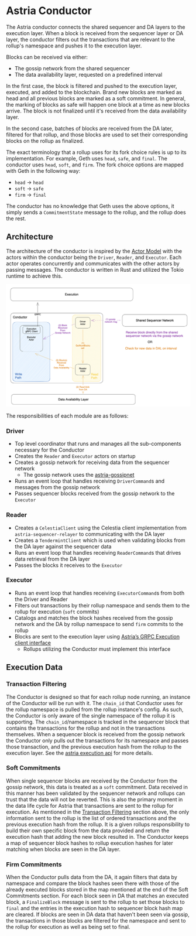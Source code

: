 # Astria Conductor

The Astria conductor connects the shared sequencer and DA layers to the execution layer. When a block is received from the sequencer layer or DA layer, the conductor filters out the transactions that are relevant to the rollup's namespace and pushes it to the execution layer. 

Blocks can be received via either:

 - The gossip network from the shared sequencer
 - The data availability layer, requested on a predefined interval

In the first case, the block is filtered and pushed to the execution layer, executed, and added to the blockchain. Brand new blocks are marked as head and all previous blocks are marked as a soft commitment. In general, the marking of blocks as safe will happen one block at a time as new blocks arrive. The block is not finalized until it's received from the data availability layer. 

In the second case, batches of blocks are received from the DA later, filtered for that rollup, and those blocks are used to set their corresponding blocks on the rollup as finalized.

The exact terminology that a rollup uses for its fork choice rules is up to its implementation. For example, Geth uses `head`, `safe`, and `final`. The conductor uses `head`, `soft`, and `firm`. The fork choice options are mapped with Geth in the following way:
 - `head` -> `head`
 - `soft` -> `safe`
 - `firm` -> `final`

The conductor has no knowledge that Geth uses the above options, it simply sends a `CommitmentState` message to the rollup, and the rollup does the rest.

## Architecture
The architecture of the conductor is inspired by the [Actor Model](https://en.wikipedia.org/wiki/Actor_model) with the actors within the conductor being the `Driver`, `Reader`, and `Executor`. Each actor operates concurrently and communicates with the other actors by passing messages. The conductor is written in Rust and utilized the Tokio runtime to achieve this.

![Conductor Architecture](assets/conductor-architecture.png)

The responsibilities of each module are as follows:
### Driver
 - Top level coordinator that runs and manages all the sub-components necessary for the Conductor
 - Creates the `Reader` and `Executor` actors on startup
 - Creates a gossip network for receiving data from the sequencer network
     - The gossip network uses the [astria-gossipnet](https://github.com/astriaorg/astria/tree/main/crates/astria-gossipnet)
 - Runs an event loop that handles receiving `DriverCommand`s and messages from the gossip network
 - Passes sequencer blocks received from the gossip network to the `Executor`

### Reader
 - Creates a `CelestiaClient` using the Celestia client implementation from `astria-sequencer-relayer` to communicating with the DA layer
 - Creates a `TendermintClient` which is used when validating blocks from the DA
   layer against the sequencer data
 - Runs an event loop that handles receiving `ReaderCommand`s that drives data retrieval from the DA layer
 - Passes the blocks it receives to the `Executor`

### Executor
 - Runs an event loop that handles receiving `ExecutorCommand`s from both the Driver and Reader
 - Filters out transactions by their rollup namespace and sends them to the rollup for execution (`soft` commits)
 - Catalogs and matches the block hashes received from the gossip network and the DA by rollup namespace to send `firm` commits to the rollup
 - Blocks are sent to the execution layer using [Astria’s GRPC Execution client interface](https://buf.build/astria/astria/docs/main:astria.execution.v1)
     - Rollups utilizing the Conductor must implement this interface

## Execution Data
### Transaction Filtering
The Conductor is designed so that for each rollup node running, an instance of the Conductor will be run with it.
The `chain_id` that Conductor uses for the rollup namespace is pulled from the rollup instance's config. As such, the Conductor is only aware of the single namespace of the rollup it is supporting. The `chain_id`/namespace is tracked in the sequencer block that contains the transactions for the rollup and not in the transactions themselves. When a sequencer block is received from the gossip network the Conductor only pulls out the transactions for its namespace and passes those transaction, and the previous execution hash from the rollup to the execution layer. See the [astria execution api](https://github.com/astriaorg/astria/blob/main/specs/execution-api.md) for more details.

### Soft Commitments
When single sequencer blocks are received by the Conductor from the gossip network, this data is treated as a `soft` commitment. Data received in this manner has been validated by the sequencer network and rollups can trust that the data will not be reverted. This is also the primary moment in the data life cycle for Astria that transactions are sent to the rollup for execution. As mentioned in the [Transaction Filtering](#transaction-filtering) section above, the only information sent to the rollup is the list of ordered transactions and the previous execution hash from the rollup. It is a given rollups responsibility to build their own specific block from the data provided and return the execution hash that adding the new block resulted in. The Conductor keeps a map of sequencer block hashes to rollup execution hashes for later matching when blocks are seen in the DA layer.

### Firm Commitments
When the Conductor pulls data from the DA, it again filters that data by namespace and compare the block hashes seen there with those of the already executed blocks stored in the map mentioned at the end of the Soft Commitments section. For each block seen in DA that matches an executed block, a `FinalizeBlock` message is sent to the rollup to set those blocks to `final` and the entries in the execution hash to sequencer block hash map are cleared.
If blocks are seen in DA data that haven't been seen via gossip, the transactions in those blocks are filtered for the namespace and sent to the rollup for execution as well as being set to final.
